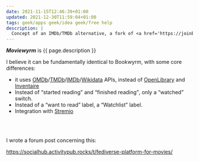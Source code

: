 ```yaml
---
date: 2021-11-15T12:46:39+01:00
updated: 2021-12-30T11:59:04+01:00
tags: geek/apps geek/idea geek/free help
description: |
  Concept of an IMDb/TMDb alternative, a fork of <a href='https://joinbookwyrm.org' target='_blank' title='Bookwyrm'>Bookwyrm</a> made for movies.
---
```

<cite>**Moviewyrm**</cite> is {{ page.description }}

I believe it can be fundamentally identical to Bookwyrm, with some core differences:

- it uses [OMDb](https://www.omdbapi.com/ 'Open Movie Database API')/[TMDb](https://themoviedb.org 'The Moviie Database')/[IMDb](https://imdb.com 'Internet Movie Database')/[Wikidata](https://wikidata.org 'Wikidata') APIs, instead of [OpenLibrary](https://openlibrary.org 'Open Library') and [Inventaire](https://inventaire.io 'Inventaire')
- Instead of <q>started reading</q> and <q>finished reading</q>, only a <q>watched</q> switch.
- Instead of a <q>want to read</q> label, a <q>Watchlist</q> label.
- Integration with [Stremio](https://strem.io 'Stremio official website')

<br>
<br>

I wrote a forum post concerning this:

https://socialhub.activitypub.rocks/t/fediverse-platform-for-movies/